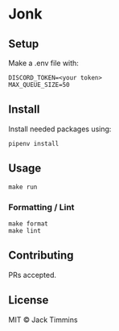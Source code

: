# Jonk

## Setup

Make a .env file with:

```
DISCORD_TOKEN=<your token>
MAX_QUEUE_SIZE=50
```

## Install

Install needed packages using:

```
pipenv install
```

## Usage

```
make run
```

### Formatting / Lint

```
make format
make lint
```

## Contributing

PRs accepted.

## License

MIT © Jack Timmins
